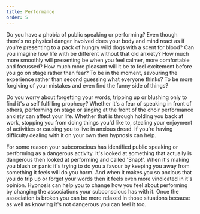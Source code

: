 ```yaml
---
title: Performance
order: 5
---
```

Do you have a phobia of public speaking or performing? Even though there's no physical danger involved does your body and mind react as if you're presenting to a pack of hungry wild dogs with a scent for blood? Can you imagine how life with be different without that old anxiety? How much more smoothly will presenting be when you feel calmer, more comfortable and focussed? How much more pleasant will it be to feel excitement before you go on stage rather than fear? To be in the moment, savouring the experience rather than second guessing what everyone thinks? To be more forgiving of your mistakes and even find the funny side of things?<!--more-->

Do you worry about forgetting your words, tripping up or blushing only to find it's a self fulfilling prophecy?  Whether it's a fear of speaking in front of others, performing on stage or singing at the front of the choir performance anxiety can affect your life. Whether that is through holding you back at work, stopping you from doing things you'd like to, stealing your enjoyment of activities or causing you to live in anxious dread. If you're having difficulty dealing with it on your own then hypnosis can help.

For some reason your subconscious has identified public speaking or performing as a dangerous activity. It's looked at something that actually is dangerous then looked at performing and called 'Snap!'. When it's making you blush or panic it's trying to do you a favour by keeping you away from something it feels will do you harm. And when it makes you so anxious that you do trip up or forget your words then it feels even more vindicated in it's opinion. Hypnosis can help you to change how you feel about performing by changing the associations your subconscious has with it. Once the association is broken you can be more relaxed in those situations because as well as knowing it's not dangerous you can feel it too.
